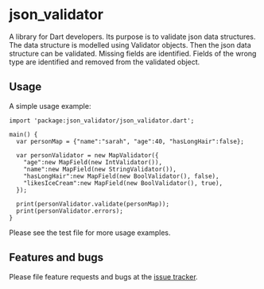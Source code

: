 # json_validator

A library for Dart developers. Its purpose is to validate json data structures. The data structure is modelled using Validator objects. Then the json data structure can be validated. Missing fields are identified. Fields of the wrong type are identified and removed from the validated object.

## Usage

A simple usage example:

    import 'package:json_validator/json_validator.dart';

    main() {
      var personMap = {"name":"sarah", "age":40, "hasLongHair":false};

      var personValidator = new MapValidator({
        "age":new MapField(new IntValidator()),
        "name":new MapField(new StringValidator()),
        "hasLongHair":new MapField(new BoolValidator(), false),
        "likesIceCream":new MapField(new BoolValidator(), true),
      });

      print(personValidator.validate(personMap));
      print(personValidator.errors);
    }
    
Please see the test file for more usage examples.

## Features and bugs

Please file feature requests and bugs at the [issue tracker][tracker].

[tracker]: https://github.com/ehrt74/dartlang-json-validator/issues
